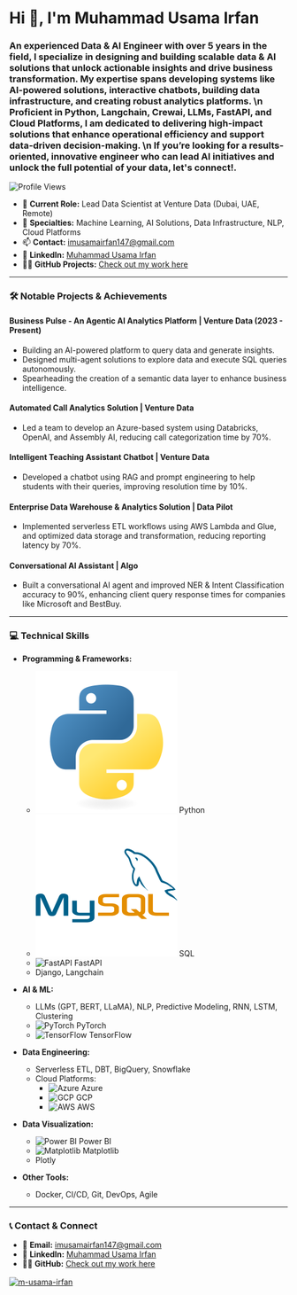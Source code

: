 # Hi 👋, I'm Muhammad Usama Irfan

### An experienced Data & AI Engineer with over 5 years in the field, I specialize in designing and building scalable data & AI solutions that unlock actionable insights and drive business transformation. My expertise spans developing systems like AI-powered solutions, interactive chatbots, building data infrastructure, and creating robust analytics platforms. \n Proficient in Python, Langchain, Crewai, LLMs, FastAPI, and Cloud Platforms, I am dedicated to delivering high-impact solutions that enhance operational efficiency and support data-driven decision-making. \n If you’re looking for a results-oriented, innovative engineer who can lead AI initiatives and unlock the full potential of your data, let's connect!.

![Profile Views](https://komarev.com/ghpvc/?username=usamai000&label=Profile%20views&color=0e75b6&style=flat)

- 🔭 **Current Role:** Lead Data Scientist at Venture Data (Dubai, UAE, Remote)  
- 💬 **Specialties:** Machine Learning, AI Solutions, Data Infrastructure, NLP, Cloud Platforms  
- 📫 **Contact:** [imusamairfan147@gmail.com](mailto:imusamairfan147@gmail.com)  
- 🔗 **LinkedIn:** [Muhammad Usama Irfan](https://www.linkedin.com/in/m-usama-irfan/)  
- 👨‍💻 **GitHub Projects:** [Check out my work here](https://github.com/UsamaI000?tab=repositories)

---

### 🛠️ **Notable Projects & Achievements**

#### **Business Pulse - An Agentic AI Analytics Platform** | Venture Data (2023 - Present)
- Building an AI-powered platform to query data and generate insights.  
- Designed multi-agent solutions to explore data and execute SQL queries autonomously.  
- Spearheading the creation of a semantic data layer to enhance business intelligence.

#### **Automated Call Analytics Solution** | Venture Data
- Led a team to develop an Azure-based system using Databricks, OpenAI, and Assembly AI, reducing call categorization time by 70%.  

#### **Intelligent Teaching Assistant Chatbot** | Venture Data
- Developed a chatbot using RAG and prompt engineering to help students with their queries, improving resolution time by 10%.

#### **Enterprise Data Warehouse & Analytics Solution** | Data Pilot
- Implemented serverless ETL workflows using AWS Lambda and Glue, and optimized data storage and transformation, reducing reporting latency by 70%.  

#### **Conversational AI Assistant** | Algo
- Built a conversational AI agent and improved NER & Intent Classification accuracy to 90%, enhancing client query response times for companies like Microsoft and BestBuy.

---

### 💻 **Technical Skills**

- **Programming & Frameworks:**  
  - ![Python](https://raw.githubusercontent.com/devicons/devicon/master/icons/python/python-original.svg) Python  
  - ![SQL](https://raw.githubusercontent.com/devicons/devicon/master/icons/mysql/mysql-original-wordmark.svg) SQL  
  - ![FastAPI](https://fastapi.tiangolo.com/img/logo.svg) FastAPI  
  - Django, Langchain

- **AI & ML:**  
  - LLMs (GPT, BERT, LLaMA), NLP, Predictive Modeling, RNN, LSTM, Clustering  
  - ![PyTorch](https://www.vectorlogo.zone/logos/pytorch/pytorch-icon.svg) PyTorch  
  - ![TensorFlow](https://www.vectorlogo.zone/logos/tensorflow/tensorflow-icon.svg) TensorFlow

- **Data Engineering:**  
  - Serverless ETL, DBT, BigQuery, Snowflake  
  - Cloud Platforms:  
    - ![Azure](https://upload.wikimedia.org/wikipedia/commons/f/f8/Microsoft_Azure_Logo.svg) Azure  
    - ![GCP](https://upload.wikimedia.org/wikipedia/commons/2/29/Google_Cloud_logo.svg) GCP  
    - ![AWS](https://upload.wikimedia.org/wikipedia/commons/6/6a/Amazon_Web_Services_Logo.svg) AWS

- **Data Visualization:**  
  - ![Power BI](https://upload.wikimedia.org/wikipedia/commons/e/e4/Power_BI_Logo.svg) Power BI  
  - ![Matplotlib](https://upload.wikimedia.org/wikipedia/commons/4/4b/Matplotlib_logo.png) Matplotlib  
  - Plotly

- **Other Tools:**  
  - Docker, CI/CD, Git, DevOps, Agile

---

### 📞 **Contact & Connect**

- 📧 **Email:** [imusamairfan147@gmail.com](mailto:imusamairfan147@gmail.com)  
- 🔗 **LinkedIn:** [Muhammad Usama Irfan](https://www.linkedin.com/in/m-usama-irfan/)  
- 👨‍💻 **GitHub:** [Check out my work here](https://github.com/UsamaI000?tab=repositories)

<p align="left">
  <a href="https://linkedin.com/in/m-usama-irfan" target="blank">
    <img align="center" src="https://raw.githubusercontent.com/rahuldkjain/github-profile-readme-generator/master/src/images/icons/Social/linked-in-alt.svg" alt="m-usama-irfan" height="30" width="40" />
  </a>
</p>
